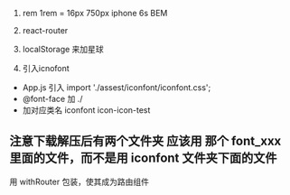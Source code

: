 1. rem
    1rem = 16px
    750px iphone 6s 
    BEM
2. react-router
3. localStorage 来加星球



1. 引入icnofont
- App.js 引入 import './assest/iconfont/iconfont.css';
- @font-face 加 ./
- 加对应类名 iconfont icon-icon-test
## 注意下载解压后有两个文件夹 应该用 那个 font_xxx 里面的文件，而不是用 iconfont 文件夹下面的文件

用 withRouter 包装，使其成为路由组件
